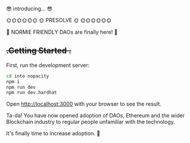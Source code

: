 😎 introducing... 😎

  🌞🌞🌞🌞🌞🌞
  🌞 PRESOLVE 🌞
  🌞🌞🌞🌞🌞🌞

🥳 NORMIE FRIENDLY DAOs are finally here! 🥳 

## ~~~~.Getting Started .~~~~

First, run the development server:

```bash
cd into nopacity
npm i
npm run dev
npm run dev.hardhat
```



Open [http://localhost:3000](http://localhost:3000) with your browser to see the result.

Ta-da! You have now opened adoption of DAOs, Ethereum and the wider Blockchain industry to regular people unfamiliar with the technology. 

It's finally time to increase adoption. 🌈
